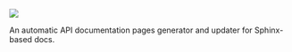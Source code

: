 ![](https://gitlab.com/sjrowlinson/reslate/blob/master/images/reslate_logo.png)

An automatic API documentation pages generator and updater for Sphinx-based docs.
